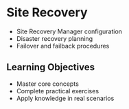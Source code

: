 # Site Recovery
- Site Recovery Manager configuration
- Disaster recovery planning
- Failover and failback procedures

## Learning Objectives
- Master core concepts
- Complete practical exercises
- Apply knowledge in real scenarios
